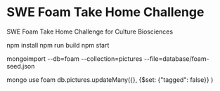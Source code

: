 # SWE Foam Take Home Challenge
SWE Foam Take Home Challenge for Culture Biosciences

npm install
npm run build
npm start

mongoimport --db=foam --collection=pictures --file=database/foam-seed.json

mongo
use foam
db.pictures.updateMany({}, {$set: {"tagged": false}} )